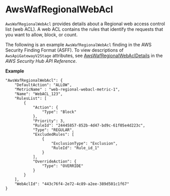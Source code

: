 # AwsWafRegionalWebAcl<a name="asff-resourcedetails-awswafregionalwebacl"></a>

`AwsWafRegionalWebAcl` provides details about a Regional web access control list \(web ACL\)\. A web ACL contains the rules that identify the requests that you want to allow, block, or count\.

The following is an example `AwsWafRegionalWebAcl` finding in the AWS Security Finding Format \(ASFF\)\. To view descriptions of `AwsApiGatewayV2Stage` attributes, see [AwsWafRegionalWebAclDetails](https://docs.aws.amazon.com/securityhub/1.0/APIReference/API_AwsWafRegionalWebAclDetails.html) in the *AWS Security Hub API Reference*\.

**Example**

```
"AwsWafRegionalWebAcl": {
    "DefaultAction": "ALLOW",
    "MetricName" : "web-regional-webacl-metric-1",
    "Name": "WebACL_123",
    "RulesList": [
        {
            "Action": {
                "Type": "Block"
            },
            "Priority": 3,
            "RuleId": "24445857-852b-4d47-bd9c-61f05e4d223c",
            "Type": "REGULAR",
            "ExcludedRules": [
                {
                    "ExclusionType": "Exclusion",
                    "RuleId": "Rule_id_1"
                }
            ],
            "OverrideAction": {
                "Type": "OVERRIDE"
            }
        }
    ],
    "WebAclId": "443c76f4-2e72-4c89-a2ee-389d501c1f67"
}
```